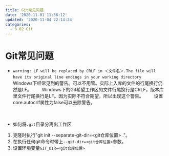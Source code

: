 ```yaml
---
title: Git常见问题
date: '2020-11-01 11:36:12'
updated: '2020-11-04 22:14:24'
categories:
  - 3.02 Git
---
```

# Git常见问题


- `warning: LF will be replaced by CRLF in ＜文件名＞.The file will have its original line endings in your working directory`
　　Windows下经常见到的警告。可以不用管。实际上入库的文件的行尾换行仍然是LF。
　　Windows下的Git希望工作区的文件行尾换行是CRLF，版本库里文件行尾换行是LF。因为实际不符合期望，所以出现这个警告。
　　设置core.autocrlf属性为false可以去除警告。


　　
- 如何将`.git`目录分离出工作区
1. 克隆时执行"git init --separate-git-dir=<git仓库位置> ."。
2. 在执行任何git命令时带上`--git-dir=<git仓库位置>`参数。
3. 设置环境变量`GIT_DIR=<git仓库位置>`

